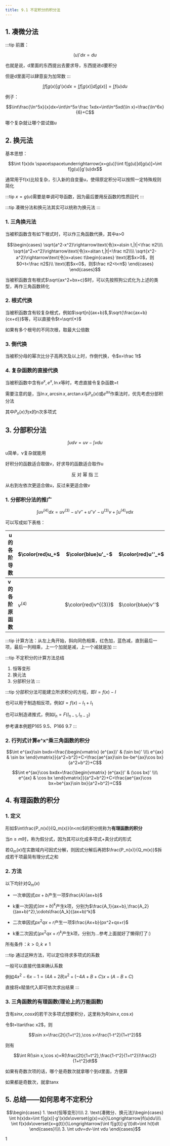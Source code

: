 ```yaml
---
title: 9.1 不定积分的积分法
---
```

## 1. 凑微分法

:::tip
前置：

$$(u)'dx=du$$

也就是说，d里面的东西提出去要求导，东西提进d要积分

但是d里面可以肆意妄为加常数
:::

$$\int f[g(x)]g'(x)dx=\int f[g(x)]d[g(x)]=\int f(u)du$$

例子：

$$\int\frac{\ln^5x}{x}dx=\int\ln^5x·\frac 1xdx=\int\ln^5xd(\ln x)=\frac{\ln^6x}{6}+C$$

哪个复杂就让哪个尝试做u

## 2. 换元法

基本思想：

$$\int f(x)dx \space\space\underrightarrow{x=g(u)}\int f[g(u)]d[g(u)]=\int f[g(u)]g'(u)dx$$

通常用于f(x)比较复杂，引入新的自变量u，使得原定积分可以按照一定特殊规则简化

:::tip
$x=g(u)$需要是单调可导函数，因为最后要用反函数的性质回代
:::

:::tip
凑微分法和换元法其实可以统称为换元法
:::

### 1. 三角换元法

当被积函数含有如下根式时，可以作三角函数代换，其中a>0

$$\begin{cases}
    \sqrt{a^2-x^2}\rightarrow\text{令}x=a\sin t,|t|<\frac π2\\\\
    \sqrt{a^2+x^2}\rightarrow\text{令}x=a\tan t,|t|<\frac π2\\\\
    \sqrt{x^2-a^2}\rightarrow\text{令}x=a\sec t\begin{cases}
        \text{若$x>0$，则$0<t<\frac π2$}\\
        \text{若$x<0$，则$\frac π2<t<π$}
    \end{cases}
\end{cases}$$

当被积函数含有根式$\sqrt{ax^2+bx+c}$时，可以先按照狗公式化为上述的类型，再作三角函数转化

### 2. 根式代换

当被积函数含有较复杂根式，例如$\sqrt[n]{ax+b}$,$\sqrt{\frac{ax+b}{cx+d}}$等，可以直接令$t=\sqrt{*}$

如果有多个根号的不同次根，取最大公倍数

### 3. 倒代换

当被积分母的幂次比分子高两次及以上时，作倒代换，令$x=\frac 1t$

### 4. 复杂函数的直接代换

当被积函数中含有$a^x,e^x,\ln x$等时，考虑直接令复杂函数=t

需要注意的是，当$\ln x,\arcsin x,\arctan x$与$P_n(x)$或$e^{ax}$作乘法时，优先考虑分部积分法

其中$P_n(x)$为x的n次多项式

## 3. 分部积分法

$$\int udv=uv-\int vdu$$

u简单，v复杂就能用

好积分的函数适合取做v，好求导的函数适合取作u

$$\text{反 对 幂 指 三}$$

从右到左依次更适合做u，反过来更适合做v

### 1. 分部积分法的推广

$$\int uv^{(4)}dx=uv^{(3)}-u'v''+u''v'-u^{(3)}v+\int u^{(4)}vdx$$

可以写成如下表格：

|u的各阶导数| $\color{red}u_+$ | $\color{blue}u'_-$ | $\color{red}u''_+$ | $\color{blue}u^{(3)}_-$ | $\color{purple}u^{(4)}_+$ |
|---|---|---|---|---|---|
| **v的各阶原函数** | $v^{(4)}$ | $\color{red}v^{(3)}$ | $\color{blue}v''$ | $\color{red}v'$ | $\color{blue}v$ |

:::tip
计算方法：从左上角开始，斜向同色相乘，红色加，蓝色减，直到最后一项，最后一列相乘，上一个加就是减，上一个减就是加
:::

:::tip 不定积分的计算方法总结
1. 恒等变形
2. 换元法
3. 分部积分法
:::

:::tip
分部积分法可能建立所求积分的方程，即$I=f(x)-I$

也可以用于制造相反项，例如$I=f(x)-I_1+I_1$

也可以制造递推式，例如$I_n=F(I_{n-1},I_{n-2})$

参考课本例题P165 9.5、P166 9.7
:::

### 2. 行列式计算e^x^乘三角函数的积分

$$\int e^{ax}\sin bxdx=\frac{\begin{vmatrix}
    (e^{ax})' & (\sin bx)' \\\\
    e^{ax} & \sin bx
\end{vmatrix}}{a^2+b^2}+C=\frac{ae^{ax}\sin bx-be^{ax}\cos bx}{a^2+b^2}+C$$

$$\int e^{ax}\cos bxdx=\frac{\begin{vmatrix}
    (e^{ax})' & (\cos bx)' \\\\
    e^{ax} & \cos bx
\end{vmatrix}}{a^2+b^2}+C=\frac{ae^{ax}\cos bx+be^{ax}\sin bx}{a^2+b^2}+C$$

## 4. 有理函数的积分

### 1. 定义

形如$\int\frac{P_n(x)}{Q_m(x)}(n<m)$的积分统称为**有理函数的积分**

当$n\geq m$时，称为假分式，因为其可以化成多项式+真分式的形式

若$Q_m(x)$在实数域内可因式分解，则因式分解后再把$\frac{P_n(x)}{Q_m(x)}$拆成若干项最简有理分式之和

### 2. 方法

以下均针对$Q_m(x)$

+ 一次单因式$ax+b$产生一项$\frac{A}{ax+b}$

+ k重一次因式$(ax+b)^k$产生k项，分别为$\frac{A_1}{ax+b},\frac{A_2}{(ax+b)^2},\cdots\frac{A_k}{(ax+b)^k}$

+ 二次单因式$px^2qx+r$产生一项$\frac{Ax+b}{px^2+qx+r}$

+ k重二次因式$(px^2qx+r)^k$产生k项，分别为...参考上面就好了懒得打了:)

所有条件：$k>0,k\not=1$

:::tip
通过这种方法，可以定位待求多项式的系数

一般可以直接代值来确认系数

例如$4x^2-6x-1=(4A+2B)x^2+(-4A+B+C)x+(A-B+C)$

直接将x赋值代入即可依次求出结果
:::

### 3. 三角函数的有理函数(理论上的万能函数)

含有$sinx,cosx$的若干次多项式想要积分，这里称为$R(\sin x,\cos x)$

令$t=\tan\frac x2$，则

$$\sin x=\frac{2t}{1+t^2},\cos x=\frac{1-t^2}{1+t^2}$$

则有

$$\int R(\sin x,\cos x)=R(\frac{2t}{1+t^2},\frac{1-t^2}{1+t^2})\frac{2}{1+t^2}dt$$

如果有奇数次项的话，哪个是奇数次就拿哪个到d里面，方便算

如果都是奇数次，就拿tanx

## 5. 总结——如何思考不定积分

$$\begin{cases}
    1. \text{恒等变形}\\\\
    2. \text{凑微分、换元法}\begin{cases}
        \int h(x)dx=\int f[g(x)]·g'(x)dx\overset{g(x)=u}{\Longrightarrow}f(u)du\\\\
        \int f(x)dx\overset{x=g(t)}{\Longrightarrow}\int f[g(t)]·g'(t)dt=\int h(t)dt
    \end{cases}\\\\
    3. \int udv=dv-\int vdu
\end{cases}$$


1


